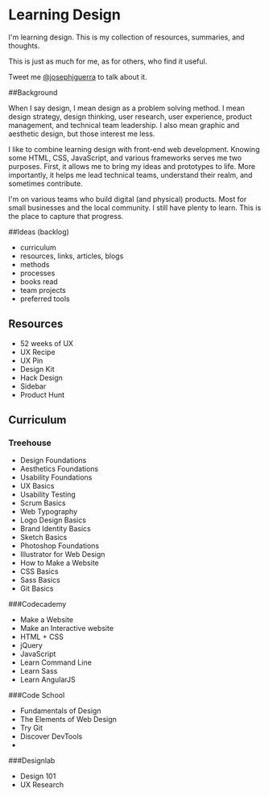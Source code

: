# Learning Design

I'm learning design. This is my collection of resources, summaries, and thoughts. 

This is just as much for me, as for others, who find it useful. 

Tweet me [@josephjguerra](https://twitter.com/josephjguerra) to talk about it.

##Background

When I say design, I mean design as a problem solving method. I mean design strategy, design thinking, user research, user experience, product management, and technical team leadership. I also mean graphic and aesthetic design, but those interest me less. 

I like to combine learning design with front-end web development. Knowing some HTML, CSS, JavaScript, and various frameworks serves me two purposes. First, it allows me to bring my ideas and prototypes to life. More importantly, it helps me lead technical teams, understand their realm, and sometimes contribute. 

I'm on various teams who build digital (and physical) products. Most for small businesses and the local community. I still have plenty to learn. This is the place to capture that progress.

##Ideas (backlog)
- curriculum
- resources, links, articles, blogs
- methods
- processes
- books read
- team projects
- preferred tools

## Resources
- 52 weeks of UX
- UX Recipe
- UX Pin
- Design Kit
- Hack Design
- Sidebar
- Product Hunt

## Curriculum
### Treehouse
- Design Foundations
- Aesthetics Foundations
- Usability Foundations
- UX Basics
- Usability Testing
- Scrum Basics
- Web Typography
- Logo Design Basics
- Brand Identity Basics
- Sketch Basics
- Photoshop Foundations
- Illustrator for Web Design
- How to Make a Website
- CSS Basics
- Sass Basics
- Git Basics

###Codecademy
- Make a Website
- Make an Interactive website
- HTML + CSS
- jQuery
- JavaScript
- Learn Command Line
- Learn Sass
- Learn AngularJS

###Code School
- Fundamentals of Design
- The Elements of Web Design
- Try Git
- Discover DevTools
- 
###Designlab
- Design 101
- UX Research

